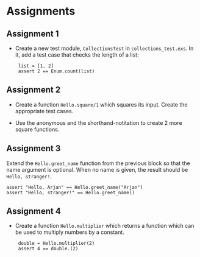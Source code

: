 # Assignments


## Assignment 1

 * Create a new test module, `CollectionsTest` in
   `collections_test.exs`. In it, add a test case that checks the
   length of a list:

        list = [1, 2]
        assert 2 == Enum.count(list)

## Assignment 2

 * Create a function `Hello.square/1` which squares its input. Create
   the appropriate test cases.

 * Use the anonymous and the shorthand-notitation to create 2 more
   square functions.

## Assignment 3


Extend the `Hello.greet_name` function from the previous block so that
the name argument is optional. When no name is given, the result
should be `Hello, stranger!`.


    assert "Hello, Arjan" == Hello.greet_name("Arjan")
    assert "Hello, stranger!" == Hello.greet_name()


## Assignment 4

 * Create a function `Hello.multiplier` which returns a function which
   can be used to multiply numbers by a constant.

        double = Hello.multiplier(2)
        assert 4 == double.(2)
